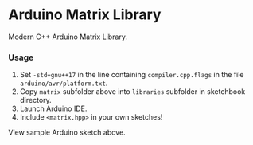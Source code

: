 # Arduino Matrix Library
Modern C++ Arduino Matrix Library.

### Usage
1) Set `-std=gnu++17` in the line containing `compiler.cpp.flags` in the file `arduino/avr/platform.txt`.
2) Copy `matrix` subfolder above into `libraries` subfolder in sketchbook directory.
3) Launch Arduino IDE.
4) Include `<matrix.hpp>` in your own sketches!

View sample Arduino sketch above.
